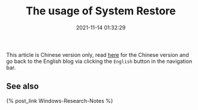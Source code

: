 ﻿---
title: The usage of System Restore
date: 2021-11-14 01:32:29
categories:
- [Technologies, Windows, Windows Research Notes, System Restore]
tags:
- Technologies
- Windows
- Windows Research Notes
- System Restore
---

This article is Chinese version only, read [here](https://mourinaruto.github.io/zh/2021/11/14/The-usage-of-System-Restore/)
for the Chinese version and go back to the English blog via clicking the `English` button in the navigation bar.

## See also

{% post_link Windows-Research-Notes %}
